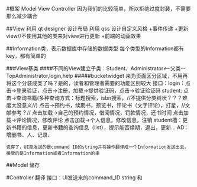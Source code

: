 #框架 Model View Controller
因为我们的比较简单，所以拒绝过度封装，不需要那么减少耦合

##View
利用 qt designer 设计布局
利用 qss 设计自定义风格
+事件传递
+更新view//不使用其他的类来对view进行更新
+前端的动画效果

##Information类，表示数据库中存储的数据类型
	每个类型的Information都有key，都有简单的


###View基类
####不同的View建立子类：Student、Administrator<--父类--TopAdministrator,login,help
#####bucketwidget 来为页面区分区域，不用再将这个分装成类了吗？是的，读者和管理者需要的功能区别较大
接口：login：点击->登录验证，点击->注册，加载->提供验证码，点击->验证验证码
	student: 点击->查询书籍(多种查询方式：标题搜索，isbn搜索，//不提供分类树状？？？难度大没意义//)
			 点击->预约书，续期书，预览书，评论书（文字评论），打星，//文献参考？//
			 点击加载->自己的预约情况，借阅情况，罚款情况，还书时间
			 点击加载->评论情况，修改评论
			 点击加载->个人信息，修改信息，注销
	student槽：更新书籍的信息，更新书籍的查询信息（list），提示能否续期，退出，更新...
	AD：增删书、人、记录、
	
	说穿了，UI能发送的是command ID的string并将操作翻译成一个Information发送出去，接受的是Information或者Information的串
##Model
储存

#Controller
翻译
接口：UI发送来的command_ID string 和 
